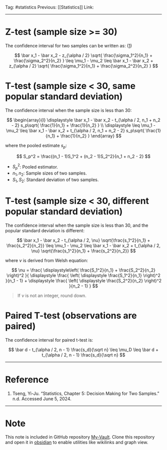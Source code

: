 Tag: #statistics 
Previous: [[Statistics]]
Link: 

---

# Z-test (sample size >= 30)

The confidence interval for two samples can be written as: (<u>1</u>)

$$
\bar x_1 - \bar x_2 - z_{\alpha / 2} \sqrt{
	\frac{\sigma_1^2}{n_1} + \frac{\sigma_2^2}{n_2}
} \leq \mu_1 - \mu_2 \leq 
\bar x_1 - \bar x_2 + z_{\alpha / 2} \sqrt{
	\frac{\sigma_1^2}{n_1} + \frac{\sigma_2^2}{n_2}
}
$$

# T-test (sample size < 30, same popular standard deviation)

The confidence interval when the sample size is less than 30:

$$
\begin{array}{l}
	\displaystyle
	\bar x_1 - \bar x_2 - t_{\alpha / 2, n_1 + n_2 - 2} s_p\sqrt{
		\frac{1}{n_1} + \frac{1}{n_2}
	} \\
	\displaystyle
	\leq \mu_1 - \mu_2 \leq 
	\bar x_1 - \bar x_2 + t_{\alpha / 2, n_1 + n_2 - 2} s_p\sqrt{
		\frac{1}{n_1} + \frac{1}{n_2}
	}
\end{array}
$$

where the pooled estimate $s_p$:

$$
S_p^2 = \frac{(n_1 - 1)S_1^2 + (n_2 - 1)S_2^2}{n_1 + n_2 - 2}
$$

- $S_p^2$: Pooled estimator.
- $n_1, n_2$: Sample sizes of two samples.
- $S_1, S_2$: Standard deviation of two samples.

# T-test (sample size < 30, different popular standard deviation)

The confidence interval when the sample size is less than 30, and the popular standard deviation is different:

$$
\bar x_1 - \bar x_2 - t_{\alpha / 2, \nu} \sqrt{\frac{s_1^2}{n_1} + \frac{s_2^2}{n_2}} \leq \mu_1 - \mu_2 \leq \bar x_1 - \bar x_2 + t_{\alpha / 2, \nu} \sqrt{\frac{s_1^2}{n_1} + \frac{s_2^2}{n_2}}
$$

where $\nu$ is derived from Welsh equation:

$$
\nu = \frac{
	\displaystyle\left(
		\frac{S_1^2}{n_1} + \frac{S_2^2}{n_2}
	\right)^2
}{
	\displaystyle
	\frac{
		\left(
			\displaystyle
			\frac{S_1^2}{n_1}
		\right)^2
	}{n_1 - 1} + 
	\displaystyle
	\frac{
		\left(
			\displaystyle
			\frac{S_2^2}{n_2}
		\right)^2
	}{n_2 - 1}
}
$$

> If $\nu$ is not an integer, round down.

# Paired T-test (observations are paired)

The confidence interval for paired t-test is:

$$
\bar d - t_{\alpha / 2, n - 1} \frac{s_d}{\sqrt n} \leq \mu_D \leq \bar d + t_{\alpha / 2, n - 1} \frac{s_d}{\sqrt n}
$$

---

# Reference

1. Tseng, Yi-Ju. “Statistics, Chapter 5: Decision Making for Two Samples.” n.d. Accessed June 5, 2024.

---

# Note

This note is included in GitHub repository [My-Vault](https://github.com/LittleD3092/My-Vault.git). Clone this repository and open it in [obsidian](https://obsidian.md/) to enable utilities like wikilinks and graph view.